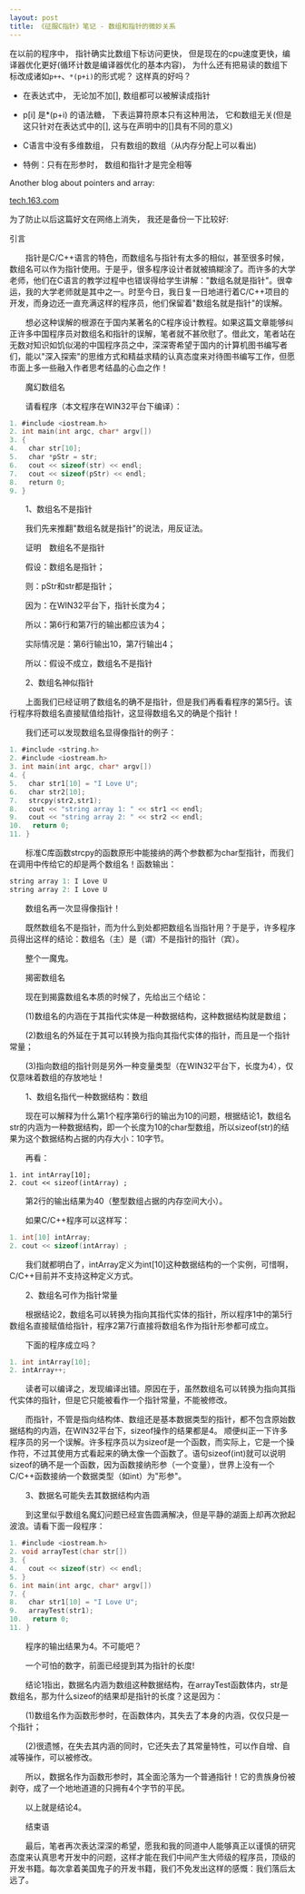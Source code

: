 ```yaml
---
layout: post
title: 《征服C指针》笔记 - 数组和指针的微妙关系
---
```


在以前的程序中， 指针确实比数组下标访问更快， 但是现在的cpu速度更快，编译器优化更好(循环计数是编译器优化的基本内容)， 为什么还有把易读的数组下标改成诸如`p++`、`*(p+i)`的形式呢？ 这样真的好吗？

* 在表达式中， 无论加不加[], 数组都可以被解读成指针

* p[i] 是*(p+i) 的语法糖， 下表运算符原本只有这种用法， 它和数组无关(但是这只针对在表达式中的[], 这与在声明中的[]具有不同的意义)

* C语言中没有多维数组， 只有数组的数组（从内存分配上可以看出)

* 特例：只有在形参时， 数组和指针才是完全相等

Another blog about pointers and array:

[tech.163.com](http://tech.163.com/05/0823/11/1RR94CAS00091589.html)

为了防止以后这篇好文在网络上消失， 我还是备份一下比较好:

引言

　　指针是C/C++语言的特色，而数组名与指针有太多的相似，甚至很多时候，数组名可以作为指针使用。于是乎，很多程序设计者就被搞糊涂了。而许多的大学老师，他们在C语言的教学过程中也错误得给学生讲解："数组名就是指针"。很幸运，我的大学老师就是其中之一。时至今日，我日复一日地进行着C/C++项目的开发，而身边还一直充满这样的程序员，他们保留着"数组名就是指针"的误解。

　　想必这种误解的根源在于国内某著名的C程序设计教程。如果这篇文章能够纠正许多中国程序员对数组名和指针的误解，笔者就不甚欣慰了。借此文，笔者站在无数对知识如饥似渴的中国程序员之中，深深寄希望于国内的计算机图书编写者们，能以"深入探索"的思维方式和精益求精的认真态度来对待图书编写工作，但愿市面上多一些融入作者思考结晶的心血之作！

　　魔幻数组名

　　请看程序（本文程序在WIN32平台下编译）：

```c
1. #include <iostream.h>
2. int main(int argc, char* argv[])
3. {
4. 　char str[10];
5. 　char *pStr = str;
6. 　cout << sizeof(str) << endl;
7. 　cout << sizeof(pStr) << endl;
8. 　return 0;
9. }
```

　　1、数组名不是指针

　　我们先来推翻"数组名就是指针"的说法，用反证法。

　　证明　数组名不是指针

　　假设：数组名是指针；

　　则：pStr和str都是指针；

　　因为：在WIN32平台下，指针长度为4；

　　所以：第6行和第7行的输出都应该为4；

　　实际情况是：第6行输出10，第7行输出4；

　　所以：假设不成立，数组名不是指针

　　2、数组名神似指针

　　上面我们已经证明了数组名的确不是指针，但是我们再看看程序的第5行。该行程序将数组名直接赋值给指针，这显得数组名又的确是个指针！

　　我们还可以发现数组名显得像指针的例子：

```c
1. #include <string.h>
2. #include <iostream.h>
3. int main(int argc, char* argv[])
4. {
5. 　char str1[10] = "I Love U";
6. 　char str2[10]; 
7. 　strcpy(str2,str1);
8. 　cout << "string array 1: " << str1 << endl;
9. 　cout << "string array 2: " << str2 << endl;
10.　 return 0;
11. }
```

　　标准C库函数strcpy的函数原形中能接纳的两个参数都为char型指针，而我们在调用中传给它的却是两个数组名！函数输出：

```c
string array 1: I Love U
string array 2: I Love U
```

　　数组名再一次显得像指针！

　　既然数组名不是指针，而为什么到处都把数组名当指针用？于是乎，许多程序员得出这样的结论：数组名（主）是（谓）不是指针的指针（宾）。

　　整个一魔鬼。

　　揭密数组名

　　现在到揭露数组名本质的时候了，先给出三个结论：

　　(1)数组名的内涵在于其指代实体是一种数据结构，这种数据结构就是数组；

　　(2)数组名的外延在于其可以转换为指向其指代实体的指针，而且是一个指针常量；

　　(3)指向数组的指针则是另外一种变量类型（在WIN32平台下，长度为4），仅仅意味着数组的存放地址！

　　1、数组名指代一种数据结构：数组

　　现在可以解释为什么第1个程序第6行的输出为10的问题，根据结论1，数组名str的内涵为一种数据结构，即一个长度为10的char型数组，所以sizeof(str)的结果为这个数据结构占据的内存大小：10字节。

　　再看：

```
1. int intArray[10];
2. cout << sizeof(intArray) ;
```

　　第2行的输出结果为40（整型数组占据的内存空间大小）。

　　如果C/C++程序可以这样写：

```c
1. int[10] intArray;
2. cout << sizeof(intArray) ;
```

　　我们就都明白了，intArray定义为int[10]这种数据结构的一个实例，可惜啊，C/C++目前并不支持这种定义方式。

　　2、数组名可作为指针常量

　　根据结论2，数组名可以转换为指向其指代实体的指针，所以程序1中的第5行数组名直接赋值给指针，程序2第7行直接将数组名作为指针形参都可成立。

　　下面的程序成立吗？

```c
1. int intArray[10];
2. intArray++;
```

　　读者可以编译之，发现编译出错。原因在于，虽然数组名可以转换为指向其指代实体的指针，但是它只能被看作一个指针常量，不能被修改。 

　　而指针，不管是指向结构体、数组还是基本数据类型的指针，都不包含原始数据结构的内涵，在WIN32平台下，sizeof操作的结果都是4。
顺便纠正一下许多程序员的另一个误解。许多程序员以为sizeof是一个函数，而实际上，它是一个操作符，不过其使用方式看起来的确太像一个函数了。语句sizeof(int)就可以说明sizeof的确不是一个函数，因为函数接纳形参（一个变量），世界上没有一个C/C++函数接纳一个数据类型（如int）为"形参"。

　　3、数据名可能失去其数据结构内涵 

　　到这里似乎数组名魔幻问题已经宣告圆满解决，但是平静的湖面上却再次掀起波浪。请看下面一段程序：

```c
1. #include <iostream.h>
2. void arrayTest(char str[])
3. {
4. 　cout << sizeof(str) << endl;
5. }
6. int main(int argc, char* argv[])
7. {
8. 　char str1[10] = "I Love U";
9. 　arrayTest(str1); 
10.　 return 0;
11. }
```

　　程序的输出结果为4。不可能吧？

　　一个可怕的数字，前面已经提到其为指针的长度!

　　结论1指出，数据名内涵为数组这种数据结构，在arrayTest函数体内，str是数组名，那为什么sizeof的结果却是指针的长度？这是因为：

　　(1)数组名作为函数形参时，在函数体内，其失去了本身的内涵，仅仅只是一个指针；

　　(2)很遗憾，在失去其内涵的同时，它还失去了其常量特性，可以作自增、自减等操作，可以被修改。

　　所以，数据名作为函数形参时，其全面沦落为一个普通指针！它的贵族身份被剥夺，成了一个地地道道的只拥有4个字节的平民。

　　以上就是结论4。

　　结束语

　　最后，笔者再次表达深深的希望，愿我和我的同道中人能够真正以谨慎的研究态度来认真思考开发中的问题，这样才能在我们中间产生大师级的程序员，顶级的开发书籍。每次拿着美国鬼子的开发书籍，我们不免发出这样的感慨：我们落后太远了。
